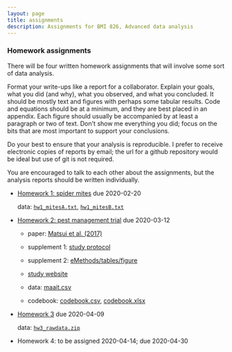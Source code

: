 ```yaml
---
layout: page
title: assignments
description: Assignments for BMI 826, Advanced data analysis
---
```


### Homework assignments

There will be four written homework assignments that will involve some
sort of data analysis.

Format your write-ups like a report for a collaborator. Explain your
goals, what you did (and why), what you observed, and what you
concluded. It should be mostly text and figures with perhaps some
tabular results. Code and equations should be at a minimum, and they
are best placed in an appendix. Each figure should usually be
accompanied by at least a paragraph or two of text. Don't show me
everything you did; focus on the bits that are most important to
support your conclusions.

Do your best to ensure that your analysis is reproducible. I prefer to
receive electronic copies of reports by email; the url for a github
repository would be ideal but use of git is not required.

You are encouraged to talk to each other about the assignments, but
the analysis reports should be written individually.

- [Homework 1: spider mites](hw1.html) due 2020-02-20

  data: [`hw1_mitesA.txt`](data/hw1_mitesA.txt), [`hw1_mitesB.txt`](data/hw1_mitesB.txt)

- [Homework 2: pest management trial](hw2.html) due 2020-03-12

  - paper: [Matsui et al. (2017)](https://www.ncbi.nlm.nih.gov/pmc/articles/PMC5632564/)

  - supplement 1: [study protocol](https://www.ncbi.nlm.nih.gov/pmc/articles/PMC5632564/bin/NIHMS904640-supplement-Supplement_1.pdf)

  - supplement 2: [eMethods/tables/figure](https://www.ncbi.nlm.nih.gov/pmc/articles/PMC5632564/bin/NIHMS904640-supplement-Supplement_2.pdf)

  - [study website](https://rdpeng.github.io/MAAIT)

  - data: [maait.csv](https://rdpeng.github.io/MAAIT/maait.csv)

  - codebook: [codebook.csv](https://rdpeng.github.io/MAAIT/codebook.csv), [codebook.xlsx](https://rdpeng.github.io/MAAIT/codebook.xlsx)

- [Homework 3](hw3.html) due 2020-04-09

  data: [`hw3_rawdata.zip`](hw3_rawdata.zip)

- Homework 4: to be assigned 2020-04-14; due 2020-04-30
